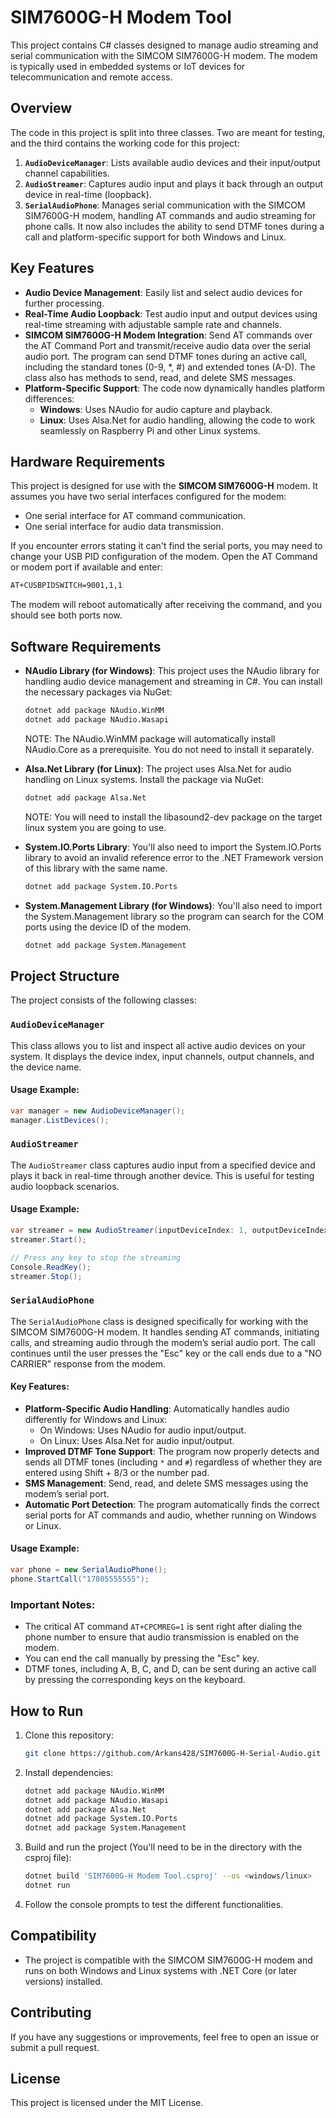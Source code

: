 # SIM7600G-H Modem Tool

This project contains C# classes designed to manage audio streaming and serial communication with the SIMCOM SIM7600G-H modem. The modem is typically used in embedded systems or IoT devices for telecommunication and remote access.

## Overview

The code in this project is split into three classes. Two are meant for testing, and the third contains the working code for this project:

1. **`AudioDeviceManager`**: Lists available audio devices and their input/output channel capabilities.
2. **`AudioStreamer`**: Captures audio input and plays it back through an output device in real-time (loopback).
3. **`SerialAudioPhone`**: Manages serial communication with the SIMCOM SIM7600G-H modem, handling AT commands and audio streaming for phone calls. It now also includes the ability to send DTMF tones during a call and platform-specific support for both Windows and Linux.

## Key Features

- **Audio Device Management**: Easily list and select audio devices for further processing.
- **Real-Time Audio Loopback**: Test audio input and output devices using real-time streaming with adjustable sample rate and channels.
- **SIMCOM SIM7600G-H Modem Integration**: Send AT commands over the AT Command Port and transmit/receive audio data over the serial audio port. The program can send DTMF tones during an active call, including the standard tones (0-9, *, #) and extended tones (A-D). The class also has methods to send, read, and delete SMS messages.
- **Platform-Specific Support**: The code now dynamically handles platform differences:
  - **Windows**: Uses NAudio for audio capture and playback.
  - **Linux**: Uses Alsa.Net for audio handling, allowing the code to work seamlessly on Raspberry Pi and other Linux systems.

## Hardware Requirements

This project is designed for use with the **SIMCOM SIM7600G-H** modem. It assumes you have two serial interfaces configured for the modem:
- One serial interface for AT command communication.
- One serial interface for audio data transmission.

If you encounter errors stating it can't find the serial ports, you may need to change your USB PID configuration of the modem. Open the AT Command or modem port if available and enter:
```bash
AT+CUSBPIDSWITCH=9001,1,1
```
The modem will reboot automatically after receiving the command, and you should see both ports now.

## Software Requirements

- **NAudio Library (for Windows)**: This project uses the NAudio library for handling audio device management and streaming in C#. You can install the necessary packages via NuGet:
  ```bash
  dotnet add package NAudio.WinMM 
  dotnet add package NAudio.Wasapi
  ```
  NOTE: The NAudio.WinMM package will automatically install NAudio.Core as a prerequisite. You do not need to install it separately.

- **Alsa.Net Library (for Linux)**: The project uses Alsa.Net for audio handling on Linux systems. Install the package via NuGet:
  ```bash
  dotnet add package Alsa.Net
  ```
  NOTE: You will need to install the libasound2-dev package on the target linux system you are going to use.

- **System.IO.Ports Library**: You'll also need to import the System.IO.Ports library to avoid an invalid reference error to the .NET Framework version of this library with the same name.
  ```bash
  dotnet add package System.IO.Ports
  ```
- **System.Management Library (for Windows)**: You'll also need to import the System.Management library so the program can search for the COM ports using the device ID of the modem.
  ```bash
  dotnet add package System.Management
  ```

## Project Structure

The project consists of the following classes:

### `AudioDeviceManager`

This class allows you to list and inspect all active audio devices on your system. It displays the device index, input channels, output channels, and the device name.

#### Usage Example:
```csharp
var manager = new AudioDeviceManager();
manager.ListDevices();
```

### `AudioStreamer`

The `AudioStreamer` class captures audio input from a specified device and plays it back in real-time through another device. This is useful for testing audio loopback scenarios.

#### Usage Example:
```csharp
var streamer = new AudioStreamer(inputDeviceIndex: 1, outputDeviceIndex: 0);
streamer.Start();

// Press any key to stop the streaming
Console.ReadKey();
streamer.Stop();
```

### `SerialAudioPhone`

The `SerialAudioPhone` class is designed specifically for working with the SIMCOM SIM7600G-H modem. It handles sending AT commands, initiating calls, and streaming audio through the modem’s serial audio port. The call continues until the user presses the "Esc" key or the call ends due to a "NO CARRIER" response from the modem.

#### Key Features:
- **Platform-Specific Audio Handling**: Automatically handles audio differently for Windows and Linux:
  - On Windows: Uses NAudio for audio input/output.
  - On Linux: Uses Alsa.Net for audio input/output.
- **Improved DTMF Tone Support**: The program now properly detects and sends all DTMF tones (including `*` and `#`) regardless of whether they are entered using Shift + 8/3 or the number pad.
- **SMS Management**: Send, read, and delete SMS messages using the modem’s serial port.
- **Automatic Port Detection**: The program automatically finds the correct serial ports for AT commands and audio, whether running on Windows or Linux.

#### Usage Example:
```csharp
var phone = new SerialAudioPhone();
phone.StartCall("17805555555");
```

### Important Notes:
- The critical AT command `AT+CPCMREG=1` is sent right after dialing the phone number to ensure that audio transmission is enabled on the modem.
- You can end the call manually by pressing the "Esc" key.
- DTMF tones, including A, B, C, and D, can be sent during an active call by pressing the corresponding keys on the keyboard.

## How to Run

1. Clone this repository:
   ```bash
   git clone https://github.com/Arkans428/SIM7600G-H-Serial-Audio.git
   ```
2. Install dependencies:
   ```bash
   dotnet add package NAudio.WinMM
   dotnet add package NAudio.Wasapi
   dotnet add package Alsa.Net
   dotnet add package System.IO.Ports
   dotnet add package System.Management
   ```
3. Build and run the project (You'll need to be in the directory with the csproj file):
   ```bash
   dotnet build 'SIM7600G-H Modem Tool.csproj' --os <windows/linux>
   dotnet run
   ```

4. Follow the console prompts to test the different functionalities.

## Compatibility

- The project is compatible with the SIMCOM SIM7600G-H modem and runs on both Windows and Linux systems with .NET Core (or later versions) installed.

## Contributing

If you have any suggestions or improvements, feel free to open an issue or submit a pull request.

## License

This project is licensed under the MIT License.

